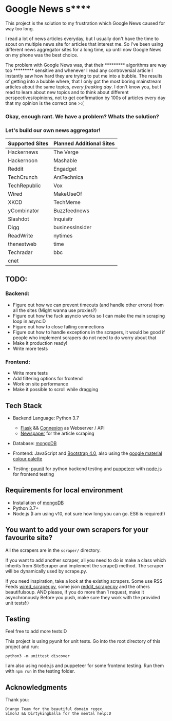# Google News s****

This project is the solution to my frustration which Google News caused for way too long.

I read a lot of news articles everyday, but I usually don't have the time to scout on multiple news site for articles that interest me. So I've been using different news aggregator sites for a long time, up until now Google News on my phone was the best choice.


The problem with Google News was, that their ********* algorithms are way too ********* sensitive and whenever I read any controversial article I instantly saw how hard they are trying to put me into a bubble.
The results of getting into a bubble where, that I only got the most boring mainstream articles about the same topics, _every freaking day_. I don't know you, but I read to learn about new topics and to think about different perspectives/opinions, not to get confirmation by 100s of articles every day that my opinion is the correct one >:(

### Okay, enough rant. We have a problem? Whats the solution?
### Let's build our own news aggregator!
|Supported Sites|Planned Additional Sites|
|---|---|
|Hackernews|The Verge|
|Hackernoon|Mashable|
|Reddit|Engadget|
|TechCrunch|ArsTechnica|
|TechRepublic|Vox|
|Wired|MakeUseOf|
|XKCD|TechMeme|
|yCombinator|Buzzfeednews|
|Slashdot|Inquisitr|
|Digg|businessInsider|
|ReadWrite|nytimes|
|thenextweb|time|
|Techradar|bbc|
|cnet|

## TODO:

### Backend:
- Figure out how we can prevent timeouts (and handle other errors) from all the sites
    (Might wanna use proxies?)
- Figure out how the fuck asyncio works so I can make the main scraping loop in async:D
- Figure out how to close failing connections
- Figure out how to handle exceptions in the scrapers, it would be good if people who implement scrapers do not need to do worry about that
- Make it production ready!
- Write more tests
### Frontend:
- Write more tests
- Add filtering options for frontend
- Work on site performance
- Make it possible to scroll while dragging

## Tech Stack

- Backend Language: Python 3.7
    - [Flask](https://github.com/pallets/flask) && [Connexion](https://github.com/zalando/connexion) as Webserver / API
    - [Newspaper](https://github.com/codelucas/newspaper) for the article scraping
- Database: [mongoDB](https://www.mongodb.com/)
- Frontend: JavaScript and [Bootstrap 4.0](https://getbootstrap.com/), also using the [google material colour palette](https://github.com/8lueberry/google-material-color/)

- Testing: [pyunit](https://wiki.python.org/moin/PyUnit) for python backend testing and [puppeteer](https://github.com/GoogleChrome/puppeteer) with [node.js](https://nodejs.org/en/) for frontend testing


## Requirements for local environment

- Installation of [mongoDB](https://www.mongodb.com/)
- Python 3.7+
- Node.js (I am using v10, not sure how long you can go. ES6 is required!)


## You want to add your own scrapers for your favourite site?
All the scrapers are in the `scraper/` directory.

If you want to add another scraper, all you need to do is make a class which inherits from SiteScraper and implement the scrape() method. The scraper will be dynamically used by scrape.py.

If you need inspiration, take a look at the existing scrapers. Some use RSS Feeds [wired_scraper.py](scraper/wired_scraper.py), some json [reddit_scraper.py](scraper/reddit_scraper.py) and the others beautifulsoup.
AND please, if you do more than 1 request, make it asynchronously
Before you push, make sure they work with the provided unit tests!:)

## Testing

Feel free to add more tests:D

This project is using pyunit for unit tests. Go into the root directory of this project and run: 

`python3 -m unittest discover`

I am also using node.js and puppeteer for some frontend testing. Run them with `npm run` in the testing folder.

## Acknowledgments
Thank you:
    
    Django Team for the beautiful domain regex
    SimonJ && Dirtykingballa for the mental help:D
